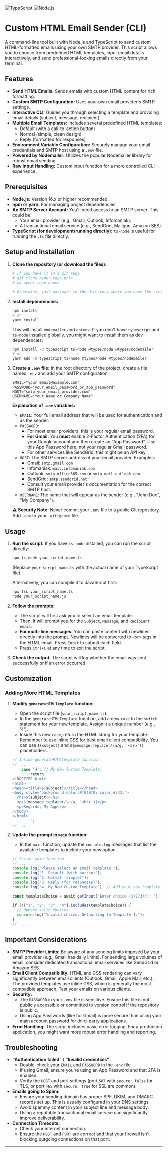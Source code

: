 <p align="left">
  <img src="https://img.shields.io/badge/TypeScript-3178C6.svg?style=for-the-badge&logo=typescript&logoColor=white" alt="TypeScript">
  <img src="https://img.shields.io/badge/Node.js-339933.svg?style=for-the-badge&logo=nodedotjs&logoColor=white" alt="Node.js">
</p>

# Custom HTML Email Sender (CLI)

A command-line tool built with Node.js and TypeScript to send custom HTML-formatted emails using your own SMTP provider. This script allows you to choose from predefined HTML templates, input email details interactively, and send professional-looking emails directly from your terminal.

## Features

- **Send HTML Emails:** Sends emails with custom HTML content for rich formatting.
- **Custom SMTP Configuration:** Uses your own email provider's SMTP settings.
- **Interactive CLI:** Guides you through selecting a template and providing email details (subject, message, recipient).
- **Multiple Email Templates:** Includes several predefined HTML templates:
  - Default (with a call-to-action button)
  - Normal (simple, clean design)
  - Reply (formatted for responses)
- **Environment Variable Configuration:** Securely manage your email credentials and SMTP host using a `.env` file.
- **Powered by Nodemailer:** Utilizes the popular Nodemailer library for robust email sending.
- **Raw Input Handling:** Custom input function for a more controlled CLI experience.

## Prerequisites

- **Node.js:** Version 16.x or higher recommended.
- **npm** or **yarn:** For managing project dependencies.
- **An SMTP Server Account:** You'll need access to an SMTP server. This could be:
  - Your email provider (e.g., Gmail, Outlook, Infomaniak).
  - A transactional email service (e.g., SendGrid, Mailgun, Amazon SES).
- **TypeScript (for development/running directly):** `ts-node` is useful for running the `.ts` file directly.

## Setup and Installation

1.  **Clone the repository (or download the files):**

    ```bash
    # If you have it in a git repo
    # git clone <your-repo-url>
    # cd <your-repo-name>

    # Otherwise, just navigate to the directory where you have the script.
    ```

2.  **Install dependencies:**

    ```bash
    npm install
    # or
    yarn install
    ```

    This will install `nodemailer` and `dotenv`. If you don't have `typescript` and `ts-node` installed globally, you might want to install them as dev dependencies:

    ```bash
    npm install -D typescript ts-node @types/node @types/nodemailer
    # or
    yarn add -D typescript ts-node @types/node @types/nodemailer
    ```

3.  **Create a `.env` file:**
    In the root directory of the project, create a file named `.env` and add your SMTP configuration:

    ```env
    EMAIL="your_email@example.com"
    PASSWORD="your_email_password_or_app_password"
    HOST="smtp.your_email_provider.com"
    USERNAME="Your Name or Company Name"
    ```

    **Explanation of `.env` variables:**

    - `EMAIL`: Your full email address that will be used for authentication and as the sender.
    - `PASSWORD`:
      - For most email providers, this is your regular email password.
      - **For Gmail:** You **must** enable 2-Factor Authentication (2FA) for your Google account and then create an "App Password". Use this App Password here, not your regular Gmail password.
      - For other services like SendGrid, this might be an API key.
    - `HOST`: The SMTP server address of your email provider. Examples:
      - Gmail: `smtp.gmail.com`
      - Infomaniak: `mail.infomaniak.com`
      - Outlook: `smtp.office365.com` or `smtp-mail.outlook.com`
      - SendGrid: `smtp.sendgrid.net`
      - Consult your email provider's documentation for the correct SMTP host.
    - `USERNAME`: The name that will appear as the sender (e.g., "John Doe", "My Company").

    **⚠️ Security Note:** Never commit your `.env` file to a public Git repository. Add `.env` to your `.gitignore` file.

## Usage

1.  **Run the script:**
    If you have `ts-node` installed, you can run the script directly:

    ```bash
    npx ts-node your_script_name.ts
    ```

    (Replace `your_script_name.ts` with the actual name of your TypeScript file).

    Alternatively, you can compile it to JavaScript first:

    ```bash
    npx tsc your_script_name.ts
    node your_script_name.js
    ```

2.  **Follow the prompts:**

    - The script will first ask you to select an email template.
    - Then, it will prompt you for the `Subject`, `Message`, and `Recipient email`.
    - **For multi-line messages:** You can paste content with newlines directly into the prompt. Newlines will be converted to `<br>` tags in the HTML email. Press `Enter` to submit each field.
    - Press `Ctrl+C` at any time to exit the script.

3.  **Check the output:**
    The script will log whether the email was sent successfully or if an error occurred.

## Customization

### Adding More HTML Templates

1.  **Modify `generateHTMLTemplate` function:**

    - Open the script file (`your_script_name.ts`).
    - In the `generateHTMLTemplate` function, add a new `case` to the `switch` statement for your new template. Assign it a unique number (e.g., '4').
    - Inside this new `case`, return the HTML string for your template. Remember to use inline CSS for best email client compatibility. You can use `${subject}` and `${message.replace(/\n/g, '<br>')}` placeholders.

    ```typescript
    // Inside generateHTMLTemplate function
    // ...
        case '4': // My New Custom Template
            return `
    <!DOCTYPE html>
    <html>
    <head><title>${subject}</title></head>
    <body style="background-color:#f0f0f0; color:#333;">
      <h1>${subject}</h1>
      <p>${message.replace(/\n/g, '<br>')}</p>
      <p>Regards, My App</p>
    </body>
    </html>
            `;
    // ...
    ```

2.  **Update the prompt in `main` function:**

    - In the `main` function, update the `console.log` messages that list the available templates to include your new option.

    ```typescript
    // Inside main function
    // ...
    console.log("Please select an email template:");
    console.log("1. Default (with button)");
    console.log("2. Normal (simple)");
    console.log("3. Reply (for responses)");
    console.log("4. My New Custom Template"); // Add your new template description

    const templateChoice = await getInput("Enter choice (1/2/3/4): "); // Update choices

    if (!["1", "2", "3", "4"].includes(templateChoice)) {
      // Update valid choices
      console.log("Invalid choice. Defaulting to Template 1.");
    }
    // ...
    ```

## Important Considerations

- **SMTP Provider Limits:** Be aware of any sending limits imposed by your email provider (e.g., Gmail has daily limits). For sending large volumes of email, consider dedicated transactional email services like SendGrid or Amazon SES.
- **Email Client Compatibility:** HTML and CSS rendering can vary significantly between email clients (Outlook, Gmail, Apple Mail, etc.). The provided templates use inline CSS, which is generally the most compatible approach. Test your emails on various clients.
- **Security:**
  - The `PASSWORD` in your `.env` file is sensitive. Ensure this file is not publicly accessible or committed to version control if the repository is public.
  - Using App Passwords (like for Gmail) is more secure than using your main account password for third-party applications.
- **Error Handling:** The script includes basic error logging. For a production application, you might want more robust error handling and reporting.

## Troubleshooting

- **"Authentication failed" / "Invalid credentials":**
  - Double-check your `EMAIL` and `PASSWORD` in the `.env` file.
  - If using Gmail, ensure you're using an App Password and that 2FA is enabled.
  - Verify the `HOST` and port settings (port `587` with `secure: false` for TLS, or port `465` with `secure: true` for SSL are common).
- **Emails going to Spam:**
  - Ensure your sending domain has proper SPF, DKIM, and DMARC records set up. This is usually configured in your DNS settings.
  - Avoid spammy content in your subject line and message body.
  - Using a reputable transactional email service can significantly improve deliverability.
- **Connection Timeouts:**
  - Check your internet connection.
  - Ensure the `HOST` and `PORT` are correct and that your firewall isn't blocking outgoing connections on that port.

---
